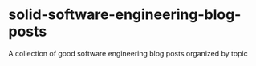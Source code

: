 # solid-software-engineering-blog-posts
A collection of good software engineering blog posts organized by topic
